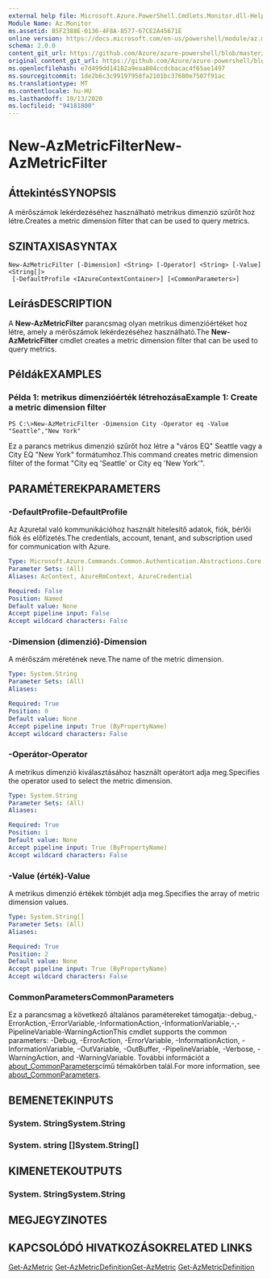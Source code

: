 ```yaml
---
external help file: Microsoft.Azure.PowerShell.Cmdlets.Monitor.dll-Help.xml
Module Name: Az.Monitor
ms.assetid: B5F2388E-0136-4F8A-8577-67CE2A45671E
online version: https://docs.microsoft.com/en-us/powershell/module/az.monitor/new-azmetricfilter
schema: 2.0.0
content_git_url: https://github.com/Azure/azure-powershell/blob/master/src/Monitor/Monitor/help/New-AzMetricFilter.md
original_content_git_url: https://github.com/Azure/azure-powershell/blob/master/src/Monitor/Monitor/help/New-AzMetricFilter.md
ms.openlocfilehash: e7d499dd14182a9eaa804ccdcbacac4f65ae1497
ms.sourcegitcommit: 1de2b6c3c99197958fa2101bc37680e7507f91ac
ms.translationtype: MT
ms.contentlocale: hu-HU
ms.lasthandoff: 10/13/2020
ms.locfileid: "94181800"
---
```

# <span data-ttu-id="af68e-101">New-AzMetricFilter</span><span class="sxs-lookup"><span data-stu-id="af68e-101">New-AzMetricFilter</span></span>

## <span data-ttu-id="af68e-102">Áttekintés</span><span class="sxs-lookup"><span data-stu-id="af68e-102">SYNOPSIS</span></span>
<span data-ttu-id="af68e-103">A mérőszámok lekérdezéséhez használható metrikus dimenzió szűrőt hoz létre.</span><span class="sxs-lookup"><span data-stu-id="af68e-103">Creates a metric dimension filter that can be used to query metrics.</span></span>

## <span data-ttu-id="af68e-104">SZINTAXISA</span><span class="sxs-lookup"><span data-stu-id="af68e-104">SYNTAX</span></span>

```
New-AzMetricFilter [-Dimension] <String> [-Operator] <String> [-Value] <String[]>
 [-DefaultProfile <IAzureContextContainer>] [<CommonParameters>]
```

## <span data-ttu-id="af68e-105">Leírás</span><span class="sxs-lookup"><span data-stu-id="af68e-105">DESCRIPTION</span></span>
<span data-ttu-id="af68e-106">A **New-AzMetricFilter** parancsmag olyan metrikus dimenzióértéket hoz létre, amely a mérőszámok lekérdezéséhez használható.</span><span class="sxs-lookup"><span data-stu-id="af68e-106">The **New-AzMetricFilter** cmdlet creates a metric dimension filter that can be used to query metrics.</span></span>

## <span data-ttu-id="af68e-107">Példák</span><span class="sxs-lookup"><span data-stu-id="af68e-107">EXAMPLES</span></span>

### <span data-ttu-id="af68e-108">Példa 1: metrikus dimenzióérték létrehozása</span><span class="sxs-lookup"><span data-stu-id="af68e-108">Example 1: Create a metric dimension filter</span></span>
```
PS C:\>New-AzMetricFilter -Dimension City -Operator eq -Value "Seattle","New York"
```

<span data-ttu-id="af68e-109">Ez a parancs metrikus dimenzió szűrőt hoz létre a "város EQ" Seattle vagy a City EQ "New York" formátumhoz.</span><span class="sxs-lookup"><span data-stu-id="af68e-109">This command creates metric dimension filter of the format "City eq 'Seattle' or City eq 'New York'".</span></span>

## <span data-ttu-id="af68e-110">PARAMÉTEREK</span><span class="sxs-lookup"><span data-stu-id="af68e-110">PARAMETERS</span></span>

### <span data-ttu-id="af68e-111">-DefaultProfile</span><span class="sxs-lookup"><span data-stu-id="af68e-111">-DefaultProfile</span></span>
<span data-ttu-id="af68e-112">Az Azuretal való kommunikációhoz használt hitelesítő adatok, fiók, bérlői fiók és előfizetés.</span><span class="sxs-lookup"><span data-stu-id="af68e-112">The credentials, account, tenant, and subscription used for communication with Azure.</span></span>

```yaml
Type: Microsoft.Azure.Commands.Common.Authentication.Abstractions.Core.IAzureContextContainer
Parameter Sets: (All)
Aliases: AzContext, AzureRmContext, AzureCredential

Required: False
Position: Named
Default value: None
Accept pipeline input: False
Accept wildcard characters: False
```

### <span data-ttu-id="af68e-113">-Dimension (dimenzió)</span><span class="sxs-lookup"><span data-stu-id="af68e-113">-Dimension</span></span>
<span data-ttu-id="af68e-114">A mérőszám méretének neve.</span><span class="sxs-lookup"><span data-stu-id="af68e-114">The name of the metric dimension.</span></span> 

```yaml
Type: System.String
Parameter Sets: (All)
Aliases:

Required: True
Position: 0
Default value: None
Accept pipeline input: True (ByPropertyName)
Accept wildcard characters: False
```

### <span data-ttu-id="af68e-115">-Operátor</span><span class="sxs-lookup"><span data-stu-id="af68e-115">-Operator</span></span>
<span data-ttu-id="af68e-116">A metrikus dimenzió kiválasztásához használt operátort adja meg.</span><span class="sxs-lookup"><span data-stu-id="af68e-116">Specifies the operator used to select the metric dimension.</span></span>

```yaml
Type: System.String
Parameter Sets: (All)
Aliases:

Required: True
Position: 1
Default value: None
Accept pipeline input: True (ByPropertyName)
Accept wildcard characters: False
```

### <span data-ttu-id="af68e-117">-Value (érték)</span><span class="sxs-lookup"><span data-stu-id="af68e-117">-Value</span></span>
<span data-ttu-id="af68e-118">A metrikus dimenzió értékek tömbjét adja meg.</span><span class="sxs-lookup"><span data-stu-id="af68e-118">Specifies the array of metric dimension values.</span></span>

```yaml
Type: System.String[]
Parameter Sets: (All)
Aliases:

Required: True
Position: 2
Default value: None
Accept pipeline input: True (ByPropertyName)
Accept wildcard characters: False
```

### <span data-ttu-id="af68e-119">CommonParameters</span><span class="sxs-lookup"><span data-stu-id="af68e-119">CommonParameters</span></span>
<span data-ttu-id="af68e-120">Ez a parancsmag a következő általános paramétereket támogatja:-debug,-ErrorAction,-ErrorVariable,-InformationAction,-InformationVariable,-,-PipelineVariable-WarningAction</span><span class="sxs-lookup"><span data-stu-id="af68e-120">This cmdlet supports the common parameters: -Debug, -ErrorAction, -ErrorVariable, -InformationAction, -InformationVariable, -OutVariable, -OutBuffer, -PipelineVariable, -Verbose, -WarningAction, and -WarningVariable.</span></span> <span data-ttu-id="af68e-121">További információt a [about_CommonParameters](http://go.microsoft.com/fwlink/?LinkID=113216)című témakörben talál.</span><span class="sxs-lookup"><span data-stu-id="af68e-121">For more information, see [about_CommonParameters](http://go.microsoft.com/fwlink/?LinkID=113216).</span></span>

## <span data-ttu-id="af68e-122">BEMENETEK</span><span class="sxs-lookup"><span data-stu-id="af68e-122">INPUTS</span></span>

### <span data-ttu-id="af68e-123">System. String</span><span class="sxs-lookup"><span data-stu-id="af68e-123">System.String</span></span>

### <span data-ttu-id="af68e-124">System. string []</span><span class="sxs-lookup"><span data-stu-id="af68e-124">System.String[]</span></span>

## <span data-ttu-id="af68e-125">KIMENETEK</span><span class="sxs-lookup"><span data-stu-id="af68e-125">OUTPUTS</span></span>

### <span data-ttu-id="af68e-126">System. String</span><span class="sxs-lookup"><span data-stu-id="af68e-126">System.String</span></span>

## <span data-ttu-id="af68e-127">MEGJEGYZI</span><span class="sxs-lookup"><span data-stu-id="af68e-127">NOTES</span></span>

## <span data-ttu-id="af68e-128">KAPCSOLÓDÓ HIVATKOZÁSOK</span><span class="sxs-lookup"><span data-stu-id="af68e-128">RELATED LINKS</span></span>

<span data-ttu-id="af68e-129">[Get-AzMetric](./Get-AzMetric.md) 
 [Get-AzMetricDefinition](./Get-AzMetricDefinition.md)</span><span class="sxs-lookup"><span data-stu-id="af68e-129">[Get-AzMetric](./Get-AzMetric.md)
[Get-AzMetricDefinition](./Get-AzMetricDefinition.md)</span></span>

